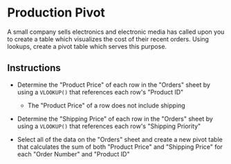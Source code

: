 # Production Pivot

A small company sells electronics and electronic media has called upon you to create a table which visualizes the cost of their recent orders. Using lookups, create a pivot table which serves this purpose.

## Instructions

* Determine the "Product Price" of each row in the "Orders" sheet by using a `VLOOKUP()` that references each row's "Product ID"

  * The "Product Price" of a row does not include shipping

* Determine the "Shipping Price" of each row in the "Orders" sheet by using a `VLOOKUP()` that references each row's "Shipping Priority"

* Select all of the data on the "Orders" sheet and create a new pivot table that calculates the sum of both "Product Price" and "Shipping Price" for each "Order Number" and "Product ID"
